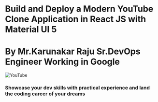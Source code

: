 # Build and Deploy a Modern YouTube Clone Application in React JS with Material UI 5
# By Mr.Karunakar Raju Sr.DevOps Engineer Working in Google

![YouTube](https://i.ibb.co/4R5RkmW/Thumbnail-5.png)

### Showcase your dev skills with practical experience and land the coding career of your dreams

